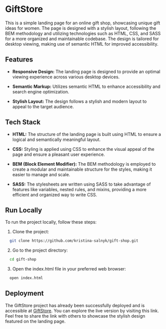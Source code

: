 
# GiftStore

This is a simple landing page for an online gift shop, showcasing unique gift ideas for women. The page is designed with a stylish layout, following the BEM methodology and utilizing technologies such as HTML, CSS, and SASS for a more organized and maintainable codebase. The design is tailored for desktop viewing, making use of semantic HTML for improved accessibility.

## Features

- **Responsive Design:** The landing page is designed to provide an optimal viewing experience across various desktop devices.

- **Semantic Markup:** Utilizes semantic HTML to enhance accessibility and search engine optimization.

- **Stylish Layout:** The design follows a stylish and modern layout to appeal to the target audience.
## Tech Stack

- **HTML:** The structure of the landing page is built using HTML to ensure a logical and semantically meaningful layout.

- **CSS:** Styling is applied using CSS to enhance the visual appeal of the page and ensure a pleasant user experience.

- **BEM (Block Element Modifier):** The BEM methodology is employed to create a modular and maintainable structure for the styles, making it easier to manage and scale.

- **SASS:** The stylesheets are written using SASS to take advantage of features like variables, nested rules, and mixins, providing a more efficient and organized way to write CSS.


## Run Locally

To run the project locally, follow these steps:

1. Clone the project:
```bash
  git clone https://github.com/kristina-salnyk/gift-shop.git
```
2. Go to the project directory:

```bash
  cd gift-shop
```

3. Open the index.html file in your preferred web browser:

```bash
  open index.html
```


## Deployment

The GiftStore project has already been successfully deployed and is accessible at [GiftStore](https://kristina-salnyk.github.io/gift-shop/). You can explore the live version by visiting this link. Feel free to share the link with others to showcase the stylish design featured on the landing page.
